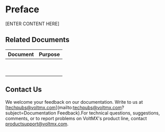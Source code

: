 ﻿   

Preface
=======

\[ENTER CONTENT HERE\]

Related Documents
-----------------

 
| Document | Purpose |
| --- | --- |
|   |   |
|   |   |

Contact Us
----------

We welcome your feedback on our documentation. Write to us at [techpubs@voltmx.com](mailto:techpubs@voltmx.com?subject=Documentation Feedback).For technical questions, suggestions, comments, or to report problems on VoltMX's product line, contact [productsupport@voltmx.com](mailto:productsupport@voltmx.com).
